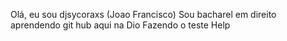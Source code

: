 Olá, eu sou djsycoraxs (Joao Francisco) 
Sou bacharel em direito aprendendo git hub aqui na Dio
Fazendo o teste 
Help
